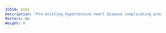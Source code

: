 ```yaml
---
ICD10: O101
Description: "Pre-existing hypertensive heart disease complicating pregnancy, childbirth and the puerperium"
Matters: No
Weight: 0
---
```


